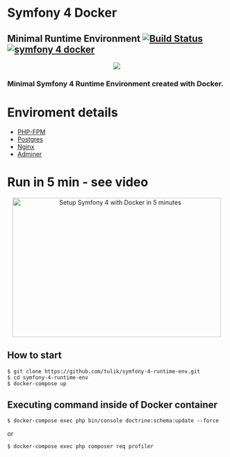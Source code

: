 # Symfony 4 Docker
## Minimal Runtime Environment [![Build Status](https://travis-ci.org/tulik/symfony-4-runtime-env.svg?branch=master)](https://travis-ci.org/tulik/symfony-4-runtime-env)  [![symfony 4 docker](https://img.shields.io/badge/dev-symfony%204-F7CA18.svg?style=flat)](https://github.com/tulik/symfony-4-docker-runtime-env)



<p align="center">
  <img src="https://raw.githubusercontent.com/tulik/tulik.github.io/source/img/2018-02-10/sf4_docker_minimal_runtime_env.png">
</p>


### Minimal Symfony 4 Runtime Environment created with Docker.

# Enviroment details
* [PHP-FPM](https://php-fpm.org/)
* [Postgres](https://www.postgresql.org/)
* [Nginx](https://nginx.org/en/)
* [Adminer](https://www.adminer.org/)

# Run in 5 min - see video

<p align="center">
	<a href="http://www.youtube.com/watch?feature=player_embedded&v= vu7ygQ0b8NI
	" target="_blank"><img src="http://img.youtube.com/vi/vu7ygQ0b8NI/0.jpg" 
	alt="Setup Symfony 4 with Docker in 5 minutes" width="480" height="320" border="0" /></a>
</p>

## How to start

```
$ git clone https://github.com/tulik/symfony-4-runtime-env.git
$ cd symfony-4-runtime-env
$ docker-compose up
```

## Executing command inside of Docker container

```
$ docker-compose exec php bin/console doctrine:schema:update --force
```

or

```
$ docker-compose exec php composer req profiler
```

